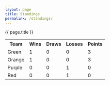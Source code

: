 ```yaml
---
layout: page
title: Standings
permalink: /standings/
---
```


<div class="card text-center my-3">
<div class="card-header">{{ page.title }}</div>
<div class="card-body mx-auto">

<table>
    <tr>
        <th>Team</th>
        <th>Wins</th>
        <th>Draws</th>
        <th>Losses</th>
        <th>Points</th>
    </tr>
    <tr>
        <td class="bg-green text-white">Green</td>
        <td>1</td>
        <td>0</td>
        <td>0</td>
        <td>3</td>
    </tr>
    <tr>
        <td class="bg-orange text-white">Orange</td>
        <td>1</td>
        <td>0</td>
        <td>0</td>
        <td>3</td>
    </tr>
    <tr>
        <td class="bg-purple text-white">Purple</td>
        <td>0</td>
        <td>0</td>
        <td>1</td>
        <td>0</td>
    </tr>
    <tr>
        <td class="bg-red text-white">Red</td>
        <td>0</td>
        <td>0</td>
        <td>1</td>
        <td>0</td>
    </tr>
</table>

</div>
</div>
